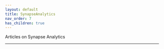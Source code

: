 ```yaml
---
layout: default
title: SynapseAnalytics
nav_order: 7
has_children: true
---
```


Articles on Synapse Analytics

---